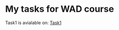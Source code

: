 # My tasks for WAD course

Task1 is avialable on: [Task1](http://wad.itmo.xyz/Ghadeer-Darwesh/task1)

